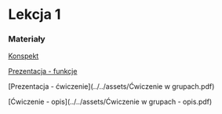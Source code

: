 # Lekcja 1

### Materiały

[Konspekt](../../assets/1-wpr-do-fun.pdf)

[Prezentacja - funkcje](../../assets/Funkcje.pdf)

[Prezentacja - ćwiczenie](../../assets/Ćwiczenie w grupach.pdf)

[Ćwiczenie - opis](../../assets/Ćwiczenie w grupach - opis.pdf)
